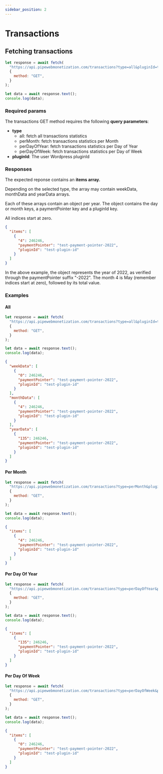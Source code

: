 ```yaml
---
sidebar_position: 2
---
```


# Transactions

## Fetching transactions

```javascript title="GET https://api.pipewebmonetization.com/transactions"
let response = await fetch(
  "https://api.pipewebmonetization.com/transactions?type=all&pluginId=test-plugin-id",
  {
    method: "GET",
  }
);

let data = await response.text();
console.log(data);
```

### Required params

The transactions GET method requires the following **query parameters**:

- **type**
  - all: fetch all transactions statistics
  - perMonth: fetch transactions statistics per Month
  - perDayOfYear: fetch transactions statistics per Day of Year
  - perDayOfWeek: fetch transactions statistics per Day of Week
- **pluginId**: The user Wordpress pluginId

### Responses

The expected reponse contains an **items array.**

Depending on the selected type, the array may contain weekData, monthData and yearData arrays.

Each of these arrays contain an object per year. The object contains the day or month keys, a paymentPointer key and a pluginId key.

All indices start at zero.

```json title="Expected response for perMonth request"
{
  "items": [
    {
      "4": 246246,
      "paymentPointer": "test-payment-pointer-2022",
      "pluginId": "test-plugin-id"
    }
  ]
}
```

In the above example, the object represents the year of 2022, as verified through the paymentPointer suffix "-2022".
The month 4 is May (remember indices start at zero), followed by its total value.

### Examples

#### All

```javascript title="GET https://api.pipewebmonetization.com/transactions"
let response = await fetch(
  "https://api.pipewebmonetization.com/transactions?type=all&pluginId=test-plugin-id",
  {
    method: "GET",
  }
);

let data = await response.text();
console.log(data);
```

```json title="Expected response"
{
  "weekData": [
    {
      "0": 246246,
      "paymentPointer": "test-payment-pointer-2022",
      "pluginId": "test-plugin-id"
    }
  ],
  "monthData": [
    {
      "4": 246246,
      "paymentPointer": "test-payment-pointer-2022",
      "pluginId": "test-plugin-id"
    }
  ],
  "yearData": [
    {
      "135": 246246,
      "paymentPointer": "test-payment-pointer-2022",
      "pluginId": "test-plugin-id"
    }
  ]
}
```

#### Per Month

```javascript title="GET https://api.pipewebmonetization.com/transactions"
let response = await fetch(
  "https://api.pipewebmonetization.com/transactions?type=perMonth&pluginId=test-plugin-id",
  {
    method: "GET",
  }
);

let data = await response.text();
console.log(data);
```

```json title="Expected response"
{
  "items": [
    {
      "4": 246246,
      "paymentPointer": "test-payment-pointer-2022",
      "pluginId": "test-plugin-id"
    }
  ]
}
```

#### Per Day Of Year

```javascript title="GET https://api.pipewebmonetization.com/transactions"
let response = await fetch(
  "https://api.pipewebmonetization.com/transactions?type=perDayOfYear&pluginId=test-plugin-id",
  {
    method: "GET",
  }
);

let data = await response.text();
console.log(data);
```

```json title="Expected response"
{
  "items": [
    {
      "135": 246246,
      "paymentPointer": "test-payment-pointer-2022",
      "pluginId": "test-plugin-id"
    }
  ]
}
```

#### Per Day Of Week

```javascript title="GET https://api.pipewebmonetization.com/transactions"
let response = await fetch(
  "https://api.pipewebmonetization.com/transactions?type=perDayOfWeek&pluginId=test-plugin-id",
  {
    method: "GET",
  }
);

let data = await response.text();
console.log(data);
```

```json title="Expected response"
{
  "items": [
    {
      "0": 246246,
      "paymentPointer": "test-payment-pointer-2022",
      "pluginId": "test-plugin-id"
    }
  ]
}
```
